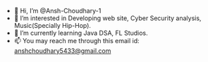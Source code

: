 - 👋 Hi, I’m @Ansh-Choudhary-1
- 👀 I’m interested in Developing web site, Cyber Security analysis, Music(Specially Hip-Hop).
- 🌱 I’m currently learning Java DSA, FL Studios.
- 📫 You may reach me through this email id: anshchoudhary5433@gmail.com

<!---
Ansh-Choudhary-1/Ansh-Choudhary-1 is a ✨ special ✨ repository because its `README.md` (this file) appears on your GitHub profile.
You can click the Preview link to take a look at your changes.
--->
